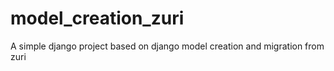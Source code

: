 # model_creation_zuri
A simple django project based on django model creation and migration from zuri
